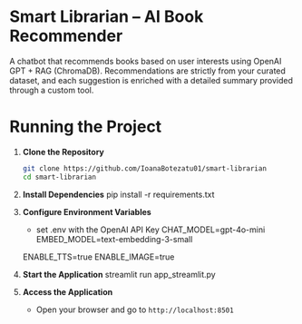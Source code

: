# Smart Librarian – AI Book Recommender
A chatbot that recommends books based on user interests using OpenAI GPT + RAG (ChromaDB).
Recommendations are strictly from your curated dataset, and each suggestion is enriched with a detailed summary provided through a custom tool.

# Running the Project

1. **Clone the Repository**
    ```bash
    git clone https://github.com/IoanaBotezatu01/smart-librarian
    cd smart-librarian
    ```

2. **Install Dependencies**
   pip install -r requirements.txt


3. **Configure Environment Variables**
    - set .env with the OpenAI API Key
    CHAT_MODEL=gpt-4o-mini
    EMBED_MODEL=text-embedding-3-small

    ENABLE_TTS=true
    ENABLE_IMAGE=true

4. **Start the Application**
   streamlit run app_streamlit.py


5. **Access the Application**
    - Open your browser and go to `http://localhost:8501`

